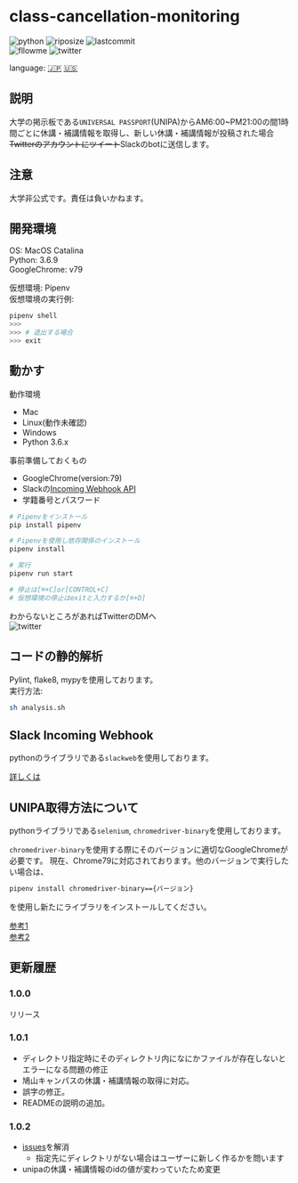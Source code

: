 # class-cancellation-monitoring

![python](https://img.shields.io/github/pipenv/locked/python-version/yuto51942/class-cancellation-monitoring)
![riposize](https://img.shields.io/github/repo-size/yuto51942/class-cancellation-monitoring)
![lastcommit](https://img.shields.io/github/last-commit/yuto51942/class-cancellation-monitoring)\
![fllowme](https://img.shields.io/github/followers/yuto51942?label=FollowMe&style=social)
![twitter](https://img.shields.io/twitter/follow/cateiru?style=social)

language: [🇯🇵](README.md)   [🇺🇸](doc/README_en.md)

## 説明

大学の掲示板である`UNIVERSAL PASSPORT`(UNIPA)からAM6:00~PM21:00の間1時間ごとに休講・補講情報を取得し、新しい休講・補講情報が投稿された場合~~Twitterのアカウントにツイート~~Slackのbotに送信します。

## 注意

大学非公式です。責任は負いかねます。

## 開発環境

OS: MacOS Catalina\
Python: 3.6.9\
GoogleChrome: v79

仮想環境: Pipenv\
仮想環境の実行例:

```sh
pipenv shell
>>>
>>> # 退出する場合
>>> exit
```

## 動かす

動作環境

* Mac
* Linux(動作未確認)
* Windows
* Python 3.6.x

事前準備しておくもの

* GoogleChrome(version:79)
* Slackの[Incoming Webhook API](#Slack-Incoming-Webhook)
* 学籍番号とパスワード

```sh
# Pipenvをインストール
pip install pipenv

# Pipenvを使用し依存関係のインストール
pipenv install

# 実行
pipenv run start

# 停止は[⌘+C]or[CONTROL+C]
# 仮想環境の停止はexitと入力するか[⌘+D]
```

わからないところがあればTwitterのDMへ\
![twitter](https://img.shields.io/twitter/follow/cateiru?style=social)

## コードの静的解析

Pylint, flake8, mypyを使用しております。\
実行方法:

```sh
sh analysis.sh
```

## Slack Incoming Webhook

pythonのライブラリである`slackweb`を使用しております。

[詳しくは](https://qiita.com/shtnkgm/items/4f0e4dcbb9eb52fdf316)

## UNIPA取得方法について

pythonライブラリである`selenium`, `chromedriver-binary`を使用しております。

`chromedriver-binary`を使用する際にそのバージョンに適切なGoogleChromeが必要です。
現在、Chrome79に対応されております。他のバージョンで実行したい場合は、

```sh
pipenv install chromedriver-binary=={バージョン}
```

を使用し新たにライブラリをインストールしてください。

[参考1](https://qiita.com/syunyo/items/09cc636344212112a6fc)\
[参考2](https://qiita.com/meznat/items/b9eee3c2700731855f10)

## 更新履歴

### 1.0.0

リリース

### 1.0.1

* ディレクトリ指定時にそのディレクトリ内になにかファイルが存在しないとエラーになる問題の修正
* 鳩山キャンパスの休講・補講情報の取得に対応。
* 誤字の修正。
* READMEの説明の追加。

### 1.0.2

* [issues](https://github.com/yuto51942/class-cancellation-monitoring/issues/2#issue-542261473)を解消
  * 指定先にディレクトリがない場合はユーザーに新しく作るかを問います
* unipaの休講・補講情報のidの値が変わっていたため変更
